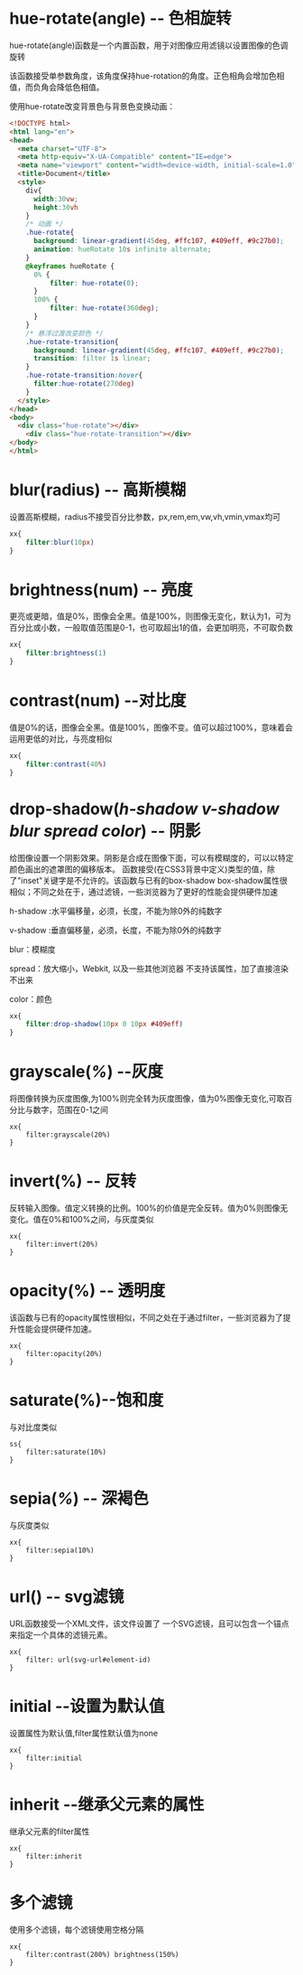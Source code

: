 # hue-rotate(angle) -- 色相旋转

hue-rotate(angle)函数是一个内置函数，用于对图像应用滤镜以设置图像的色调旋转

该函数接受单参数角度，该角度保持hue-rotation的角度。正色相角会增加色相值，而负角会降低色相值。

使用hue-rotate改变背景色与背景色变换动画：

```html
<!DOCTYPE html>
<html lang="en">
<head>
  <meta charset="UTF-8">
  <meta http-equiv="X-UA-Compatible" content="IE=edge">
  <meta name="viewport" content="width=device-width, initial-scale=1.0">
  <title>Document</title>
  <style>
    div{
      width:30vw;
      height:30vh
    }
    /* 动画 */
    .hue-rotate{
      background: linear-gradient(45deg, #ffc107, #409eff, #9c27b0);
      animation: hueRotate 10s infinite alternate;
    }
    @keyframes hueRotate {
      0% {
          filter: hue-rotate(0);
      }
      100% {
          filter: hue-rotate(360deg);
      }
    }
    /* 悬浮过渡改变颜色 */
    .hue-rotate-transition{
      background: linear-gradient(45deg, #ffc107, #409eff, #9c27b0);
      transition: filter 1s linear;
    }
    .hue-rotate-transition:hover{
      filter:hue-rotate(270deg)
    }
  </style>
</head>
<body>
  <div class="hue-rotate"></div>
    <div class="hue-rotate-transition"></div>
</body>
</html>
```

# blur(radius) -- 高斯模糊

设置高斯模糊，radius不接受百分比参数，px,rem,em,vw,vh,vmin,vmax均可

```css
xx{
	filter:blur(10px)
}
```

# brightness(num) -- 亮度

更亮或更暗，值是0%，图像会全黑。值是100%，则图像无变化，默认为1，可为百分比或小数，一般取值范围是0-1，也可取超出1的值，会更加明亮，不可取负数

```css
xx{
	filter:brightness(1)
}
```

# contrast(num) --对比度

值是0%的话，图像会全黑。值是100%，图像不变。值可以超过100%，意味着会运用更低的对比，与亮度相似

```css
xx{
	filter:contrast(40%)
}
```

# drop-shadow(*h-shadow v-shadow blur spread color*) -- 阴影

给图像设置一个阴影效果。阴影是合成在图像下面，可以有模糊度的，可以以特定颜色画出的遮罩图的偏移版本。 函数接受<shadow>(在CSS3背景中定义)类型的值，除了"inset"关键字是不允许的。该函数与已有的box-shadow box-shadow属性很相似；不同之处在于，通过滤镜，一些浏览器为了更好的性能会提供硬件加速

h-shadow :水平偏移量，必须，长度，不能为除0外的纯数字

v-shadow :垂直偏移量，必须，长度，不能为除0外的纯数字

blur：模糊度

spread：放大缩小，Webkit, 以及一些其他浏览器 不支持该属性，加了直接渲染不出来

color：颜色

```css
xx{
	filter:drop-shadow(10px 0 10px #409eff) 
}
```

# grayscale(*%*) --灰度

将图像转换为灰度图像,为100%则完全转为灰度图像，值为0%图像无变化,可取百分比与数字，范围在0-1之间

```
xx{
	filter:grayscale(20%)
}
```

# invert(%) -- 反转

反转输入图像。值定义转换的比例。100%的价值是完全反转。值为0%则图像无变化。值在0%和100%之间，与灰度类似

```
xx{
	filter:invert(20%)
}
```

# opacity(%) -- 透明度

该函数与已有的opacity属性很相似，不同之处在于通过filter，一些浏览器为了提升性能会提供硬件加速。

```
xx{
	filter:opacity(20%)
}
```

# saturate(%)--饱和度

与对比度类似

```
ss{
	filter:saturate(10%)
}
```

# sepia(*%*) -- 深褐色

与灰度类似

```
xx{
	filter:sepia(10%)
}
```

# url() -- svg滤镜

URL函数接受一个XML文件，该文件设置了 一个SVG滤镜，且可以包含一个锚点来指定一个具体的滤镜元素。

```
xx{
	filter: url(svg-url#element-id)
}
```

# initial --设置为默认值

设置属性为默认值,filter属性默认值为none

```
xx{
	filter:initial
}
```

# inherit --继承父元素的属性

继承父元素的filter属性

```
xx{
	filter:inherit
}
```

# 多个滤镜

使用多个滤镜，每个滤镜使用空格分隔

```
xx{
	filter:contrast(200%) brightness(150%)
}
```

